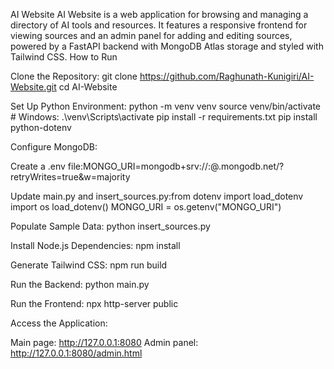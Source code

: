 AI Website
AI Website is a web application for browsing and managing a directory of AI tools and resources. It features a responsive frontend for viewing sources and an admin panel for adding and editing sources, powered by a FastAPI backend with MongoDB Atlas storage and styled with Tailwind CSS.
How to Run

Clone the Repository:
git clone https://github.com/Raghunath-Kunigiri/AI-Website.git
cd AI-Website


Set Up Python Environment:
python -m venv venv
source venv/bin/activate  # Windows: .\venv\Scripts\activate
pip install -r requirements.txt
pip install python-dotenv


Configure MongoDB:

Create a .env file:MONGO_URI=mongodb+srv://<your-username>:<your-password>@<your-cluster>.mongodb.net/?retryWrites=true&w=majority


Update main.py and insert_sources.py:from dotenv import load_dotenv
import os
load_dotenv()
MONGO_URI = os.getenv("MONGO_URI")




Populate Sample Data:
python insert_sources.py


Install Node.js Dependencies:
npm install


Generate Tailwind CSS:
npm run build


Run the Backend:
python main.py


Run the Frontend:
npx http-server public


Access the Application:

Main page: http://127.0.0.1:8080
Admin panel: http://127.0.0.1:8080/admin.html



